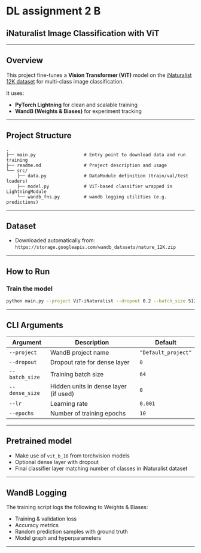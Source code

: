 

# DL assignment 2 B

##  iNaturalist Image Classification with ViT  

---

##  Overview

This project fine-tunes a **Vision Transformer (ViT)** model on the [iNaturalist 12K dataset](https://storage.googleapis.com/wandb_datasets/nature_12K.zip) for multi-class image classification.

It uses:

- **PyTorch Lightning** for clean and scalable training
- **WandB (Weights & Biases)** for experiment tracking

---

##  Project Structure

```
.
├── main.py                  # Entry point to download data and run training
├── readme.md                # Project description and usage
└── src/
    ├── data.py              # DataModule definition (train/val/test loaders)
    ├── model.py             # ViT-based classifier wrapped in LightningModule
    └── wandb_fns.py         # wandb logging utilities (e.g. predictions)
```

---

## Dataset

-  Downloaded automatically from:  
  `https://storage.googleapis.com/wandb_datasets/nature_12K.zip`

---

## How to Run



###  Train the model

```bash
python main.py --project ViT-iNaturalist --dropout 0.2 --batch_size 512  --dense_size 512 --lr 0.0001  --epochs 10
```

---

## CLI Arguments

| Argument        | Description                                | Default              |
|------------------|--------------------------------------------|----------------------|
| `--project`      | WandB project name                         | `"Default_project"`  |
| `--dropout`      | Dropout rate for dense layer              | `0`                  |
| `--batch_size`   | Training batch size                       | `64`                 |
| `--dense_size`   | Hidden units in dense layer (if used)     | `0`                  |
| `--lr`           | Learning rate                             | `0.001`              |
| `--epochs`       | Number of training epochs                 | `10`                 |

---

##  Pretrained model

- Make use of `vit_b_16` from torchvision models
- Optional dense layer with dropout
- Final classifier layer matching number of classes in iNaturalist dataset

---

##  WandB Logging

The training script logs the following to Weights & Biases:

- Training & validation loss
- Accuracy metrics
- Random prediction samples with ground truth
- Model graph and hyperparameters

---

